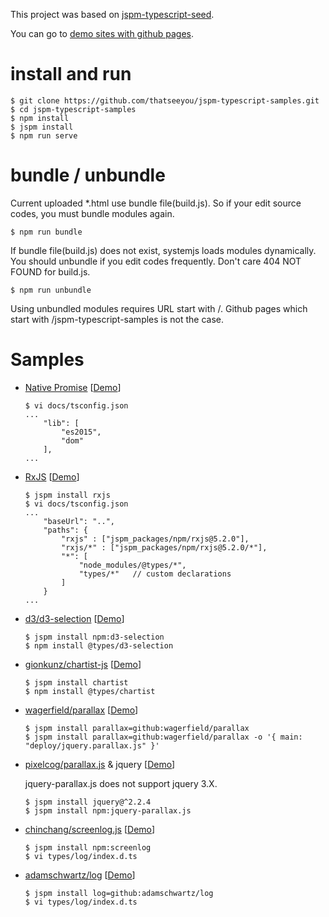 This project was based on [jspm-typescript-seed](https://github.com/thatseeyou/jspm-typescript-seed/tree/master).

You can go to [demo sites with github pages](https://thatseeyou.github.io/jspm-typescript-samples/index.html).

# install and run

```
$ git clone https://github.com/thatseeyou/jspm-typescript-samples.git
$ cd jspm-typescript-samples
$ npm install
$ jspm install
$ npm run serve
```

# bundle / unbundle
Current uploaded *.html use bundle file(build.js). So if your edit source codes, you must bundle modules again.

```    
$ npm run bundle
```

If bundle file(build.js) does not exist, systemjs loads modules dynamically. You should unbundle if you edit codes frequently. Don't care 404 NOT FOUND for build.js.

```
$ npm run unbundle
```

Using unbundled modules requires URL start with /. Github pages which start with /jspm-typescript-samples is not the case.

# Samples

* [Native Promise](https://developer.mozilla.org/ko/docs/Web/JavaScript/Reference/Global_Objects/Promise) [[Demo](https://thatseeyou.github.io/jspm-typescript-samples/promise.html)]
    ```
    $ vi docs/tsconfig.json
    ...
        "lib": [
            "es2015",
            "dom"
        ],
    ...
    ```

* [RxJS](https://github.com/Reactive-Extensions/RxJS) [[Demo](https://thatseeyou.github.io/jspm-typescript-samples/reactive.html)]
    ```
    $ jspm install rxjs
    $ vi docs/tsconfig.json
    ...
        "baseUrl": "..",
        "paths": {
            "rxjs" : ["jspm_packages/npm/rxjs@5.2.0"],
            "rxjs/*" : ["jspm_packages/npm/rxjs@5.2.0/*"],
            "*": [
                "node_modules/@types/*",
                "types/*"   // custom declarations
            ]
        }
    ...
    ```
* [d3/d3-selection](https://github.com/d3/d3-selection) [[Demo](https://thatseeyou.github.io/jspm-typescript-samples/d3-selection.html)]

    ```
    $ jspm install npm:d3-selection
    $ npm install @types/d3-selection
    ```

* [gionkunz/chartist-js](https://github.com/gionkunz/chartist-js) [[Demo](https://thatseeyou.github.io/jspm-typescript-samples/chartist.html)]

    ```
    $ jspm install chartist
    $ npm install @types/chartist
    ```

* [wagerfield/parallax](https://github.com/wagerfield/parallax)
[[Demo](https://thatseeyou.github.io/jspm-typescript-samples/parallax.html)]

    ```
    $ jspm install parallax=github:wagerfield/parallax
    $ jspm install parallax=github:wagerfield/parallax -o '{ main: "deploy/jquery.parallax.js" }'
    ```

* [pixelcog/parallax.js](https://github.com/pixelcog/parallax.js) & jquery
[[Demo](https://thatseeyou.github.io/jspm-typescript-samples/jquery-parallax.js.html)]

    jquery-parallax.js does not support jquery 3.X.

    ```
    $ jspm install jquery@^2.2.4
    $ jspm install npm:jquery-parallax.js
    ```

* [chinchang/screenlog.js](https://github.com/chinchang/screenlog.js) [[Demo](https://thatseeyou.github.io/jspm-typescript-samples/screenlog.html)]

    ```
    $ jspm install npm:screenlog
    $ vi types/log/index.d.ts
    ```

* [adamschwartz/log](https://github.com/adamschwartz/log) [[Demo](https://thatseeyou.github.io/jspm-typescript-samples/log.html)]

    ```
    $ jspm install log=github:adamschwartz/log 
    $ vi types/log/index.d.ts
    ```
